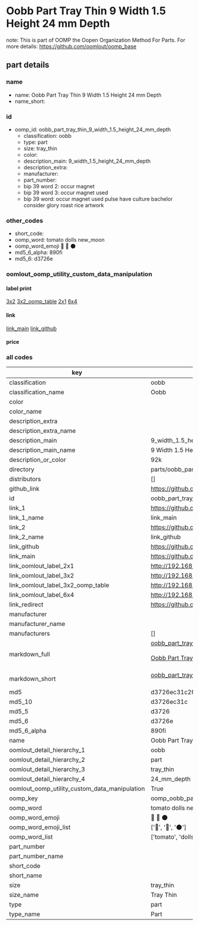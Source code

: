 # Oobb Part Tray Thin 9 Width 1.5 Height 24 mm Depth  

note: This is part of OOMP the Oopen Organization Method For Parts. For more details: https://github.com/oomlout/oomp_base

##  part details
  







### name
* name: Oobb Part Tray Thin 9 Width 1.5 Height 24 mm Depth
* name_short: 
### id
* oomp_id: oobb_part_tray_thin_9_width_1.5_height_24_mm_depth
  * classification: oobb
  * type: part
  * size: tray_thin
  * color: 
  * description_main: 9_width_1.5_height_24_mm_depth
  * description_extra: 
  * manufacturer: 
  * part_number: 
  * bip 39 word 2: occur magnet
  * bip 39 word 3: occur magnet used
  * bip 39 word: occur magnet used pulse have culture bachelor consider glory roast rice artwork

### other_codes
* short_code: 
* oomp_word: tomato dolls new_moon
* oomp_word_emoji :tomato: :dolls: :new_moon:
* md5_6_alpha: 890fi
* md5_6: d3726e






### oomlout_oomp_utility_custom_data_manipulation
#### label print
[3x2](http://192.168.1.245:1112/?label=oomp%20890fi)
[3x2_oomp_table](http://192.168.1.108:1112/?label=oomp%20890fi)
[2x1](http://192.168.1.242:1112/?label=oomp%20890fi)
[6x4](http://192.168.1.55:1112/?label=oomp%20890fi)    

#### link

[link_main](https://github.com/oomlout/oomlout_oomp_version_1_messy/tree/main/parts/oobb_part_tray_thin_9_width_1.5_height_24_mm_depth) [link_github](https://github.com/oomlout/oomlout_oomp_version_1_messy/tree/main/parts/oobb_part_tray_thin_9_width_1.5_height_24_mm_depth)                             

#### price







### all codes 
| key | value |  
| --- | --- |  
| classification | oobb |  
| classification_name | Oobb |  
| color |  |  
| color_name |  |  
| description_extra |  |  
| description_extra_name |  |  
| description_main | 9_width_1.5_height_24_mm_depth |  
| description_main_name | 9 Width 1.5 Height 24 mm Depth |  
| description_or_color | 92k |  
| directory | parts/oobb_part_tray_thin_9_width_1.5_height_24_mm_depth |  
| distributors | [] |  
| github_link | https://github.com/oomlout/oomlout_oomp_part_src/tree/main/parts/oobb_part_tray_thin_9_width_1.5_height_24_mm_depth |  
| id | oobb_part_tray_thin_9_width_1.5_height_24_mm_depth |  
| link_1 | https://github.com/oomlout/oomlout_oomp_version_1_messy/tree/main/parts/oobb_part_tray_thin_9_width_1.5_height_24_mm_depth |  
| link_1_name | link_main |  
| link_2 | https://github.com/oomlout/oomlout_oomp_version_1_messy/tree/main/parts/oobb_part_tray_thin_9_width_1.5_height_24_mm_depth |  
| link_2_name | link_github |  
| link_github | https://github.com/oomlout/oomlout_oomp_version_1_messy/tree/main/parts/oobb_part_tray_thin_9_width_1.5_height_24_mm_depth |  
| link_main | https://github.com/oomlout/oomlout_oomp_version_1_messy/tree/main/parts/oobb_part_tray_thin_9_width_1.5_height_24_mm_depth |  
| link_oomlout_label_2x1 | http://192.168.1.242:1112/?label=oomp%20890fi |  
| link_oomlout_label_3x2 | http://192.168.1.245:1112/?label=oomp%20890fi |  
| link_oomlout_label_3x2_oomp_table | http://192.168.1.108:1112/?label=oomp%20890fi |  
| link_oomlout_label_6x4 | http://192.168.1.55:1112/?label=oomp%20890fi |  
| link_redirect | https://github.com/oomlout/oomlout_oomp_version_1_messy/tree/main/parts/oobb_part_tray_thin_9_width_1.5_height_24_mm_depth |  
| manufacturer |  |  
| manufacturer_name |  |  
| manufacturers | [] |  
| markdown_full | [oobb_part_tray_thin_9_width_1.5_height_24_mm_depth](none)<br>[](none)<br>[Oobb Part Tray Thin 9 Width 1.5 Height 24 Mm Depth](none)<br><br> |  
| markdown_short | [oobb_part_tray_thin_9_width_1.5_height_24_mm_depth](none)<br><br> |  
| md5 | d3726ec31c2f4224d634dad9dfa17cc6 |  
| md5_10 | d3726ec31c |  
| md5_5 | d3726 |  
| md5_6 | d3726e |  
| md5_6_alpha | 890fi |  
| name | Oobb Part Tray Thin 9 Width 1.5 Height 24 mm Depth |  
| oomlout_detail_hierarchy_1 | oobb |  
| oomlout_detail_hierarchy_2 | part |  
| oomlout_detail_hierarchy_3 | tray_thin |  
| oomlout_detail_hierarchy_4 | 24_mm_depth |  
| oomlout_oomp_utility_custom_data_manipulation | True |  
| oomp_key | oomp_oobb_part_tray_thin_9_width_1.5_height_24_mm_depth |  
| oomp_word | tomato dolls new_moon |  
| oomp_word_emoji | :tomato: :dolls: :new_moon: |  
| oomp_word_emoji_list | [':tomato:', ':dolls:', ':new_moon:'] |  
| oomp_word_list | ['tomato', 'dolls', 'new_moon'] |  
| part_number |  |  
| part_number_name |  |  
| short_code |  |  
| short_name |  |  
| size | tray_thin |  
| size_name | Tray Thin |  
| type | part |  
| type_name | Part |  
